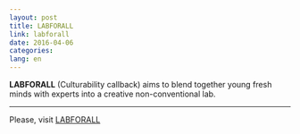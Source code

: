 ```yaml
---
layout: post
title: LABFORALL
link: labforall
date: 2016-04-06
categories:
lang: en
---
```


**LABFORALL** (Culturability callback) aims to blend together young fresh minds with experts into a creative non-conventional lab.

___

Please, visit [LABFORALL](http://cogiarplus.github.io/labforall/)
